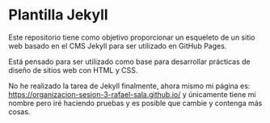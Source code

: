 # Plantilla Jekyll

Este repositorio tiene como objetivo proporcionar un esqueleto de un sitio web basado en el CMS Jekyll para ser utilizado en GitHub Pages.

Está pensado para ser utilizado como base para desarrollar prácticas de diseño de sitios web con HTML y CSS.

No he realizado la tarea de Jekyll finalmente, ahora mismo mi página es: https://organizacion-sesion-3-rafael-sala.github.io/ y únicamente tiene mi nombre pero iré haciendo pruebas y es posible que cambie y contenga más cosas.
